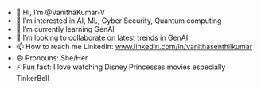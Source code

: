 - 👋 Hi, I’m @VanithaKumar-V
- 👀 I’m interested in AI, ML, Cyber Security, Quantum computing
- 🌱 I’m currently learning GenAI
- 💞️ I’m looking to collaborate on latest trends in GenAI
- 📫 How to reach me LinkedIn: www.linkedin.com/in/vanithasenthilkumar
- 😄 Pronouns: She/Her
- ⚡ Fun fact: I love watching Disney Princesses movies especially TinkerBell

<!---
VanithaKumar-V/VanithaKumar-V is a ✨ special ✨ repository because its `README.md` (this file) appears on your GitHub profile.
You can click the Preview link to take a look at your changes.
--->
